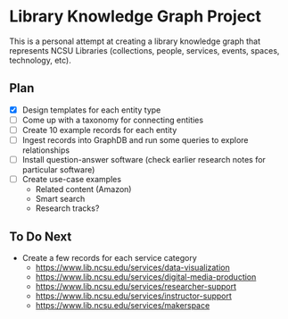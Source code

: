Library Knowledge Graph Project
===============================

This is a personal attempt at creating a library knowledge graph that represents NCSU Libraries (collections, people, services, events, spaces, technology, etc).

## Plan

- [x] Design templates for each entity type
- [ ] Come up with a taxonomy for connecting entities
- [ ] Create 10 example records for each entity
- [ ] Ingest records into GraphDB and run some queries to explore relationships
- [ ] Install question-answer software (check earlier research notes for particular software)
- [ ] Create use-case examples
  - Related content (Amazon)
  - Smart search
  - Research tracks?

## To Do Next

- Create a few records for each service category
  - https://www.lib.ncsu.edu/services/data-visualization
  - https://www.lib.ncsu.edu/services/digital-media-production
  - https://www.lib.ncsu.edu/services/researcher-support
  - https://www.lib.ncsu.edu/services/instructor-support
  - https://www.lib.ncsu.edu/services/makerspace
